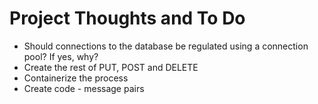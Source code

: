 # Project Thoughts and To Do

- Should connections to the database be regulated using a connection pool? If yes, why?
- Create the rest of PUT, POST and DELETE
- Containerize the process
- Create code - message pairs